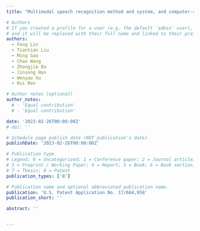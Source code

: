 ```yaml
---
title: "Multimodal speech recognition method and system, and computer-readable storage medium"

# Authors
# If you created a profile for a user (e.g. the default `admin` user), write the username (folder name) here
# and it will be replaced with their full name and linked to their profile.
authors:
  - Feng Lin
  - Tiantian Liu
  - Ming Gao
  - Chao Wang
  - Zhongjie Ba 
  - Jinsong Han
  - Wenyao Xu
  - Kui Ren

# Author notes (optional)
author_notes:
  # - 'Equal contribution'
  # - 'Equal contribution'

date: '2023-02-26T00:00:00Z'
# doi: ''

# Schedule page publish date (NOT publication's date).
publishDate: '2023-02-26T00:00:00Z'

# Publication type.
# Legend: 0 = Uncategorized; 1 = Conference paper; 2 = Journal article;
# 3 = Preprint / Working Paper; 4 = Report; 5 = Book; 6 = Book section;
# 7 = Thesis; 8 = Patent
publication_types: ['8']

# Publication name and optional abbreviated publication name.
publication: 'U.S. Patent Application No. 17/684,958'
publication_short: ''

abstract: ''


---
```


